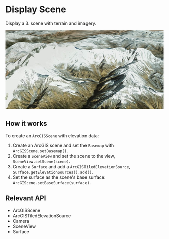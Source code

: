 # Display Scene

Display a 3. scene with terrain and imagery.

![](DisplayScene.png)

## How it works

To create an `ArcGISScene` with elevation data:

1. Create an ArcGIS scene and set the `Basemap` with `ArcGISScene.setBasemap()`.
2. Create a `SceneView` and set the scene to the view, `SceneView.setScene(scene)`.
3. Create a `Surface` and add a `ArcGISTiledElevationSource`, `Surface.getElevationSources().add()`.
4. Set the surface as the scene's base surface: `ArcGIScene.setBaseSurface(surface)`.

## Relevant API

* ArcGISScene
* ArcGISTiledElevationSource
* Camera
* SceneView
* Surface
